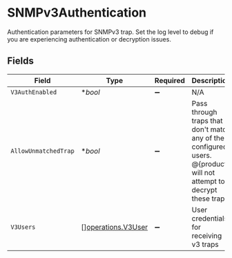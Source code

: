 # SNMPv3Authentication

Authentication parameters for SNMPv3 trap. Set the log level to debug if you are experiencing authentication or decryption issues.


## Fields

| Field                                                                                                                | Type                                                                                                                 | Required                                                                                                             | Description                                                                                                          |
| -------------------------------------------------------------------------------------------------------------------- | -------------------------------------------------------------------------------------------------------------------- | -------------------------------------------------------------------------------------------------------------------- | -------------------------------------------------------------------------------------------------------------------- |
| `V3AuthEnabled`                                                                                                      | **bool*                                                                                                              | :heavy_minus_sign:                                                                                                   | N/A                                                                                                                  |
| `AllowUnmatchedTrap`                                                                                                 | **bool*                                                                                                              | :heavy_minus_sign:                                                                                                   | Pass through traps that don't match any of the configured users. @{product} will not attempt to decrypt these traps. |
| `V3Users`                                                                                                            | [][operations.V3User](../../models/operations/v3user.md)                                                             | :heavy_minus_sign:                                                                                                   | User credentials for receiving v3 traps                                                                              |